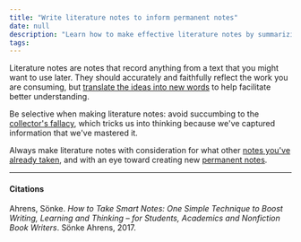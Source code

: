 ```yaml
---
title: "Write literature notes to inform permanent notes"
date: null
description: "Learn how to make effective literature notes by summarizing texts in your own words, avoiding information overload, and linking notes to develop new ideas for better understanding and writing."
tags:
---
```


Literature notes are notes that record anything from a text that you might want to use later. They should accurately and faithfully reflect the work you are consuming, but [ translate the ideas into new words]() to help facilitate better understanding.

Be selective when making literature notes: avoid succumbing to the [ collector's fallacy](), which tricks us into thinking because we've captured information that we've mastered it.

Always make literature notes with consideration for what other [ notes you've already taken](), and with an eye toward creating new [ permanent notes]().

---

#### Citations

Ahrens, Sönke. _How to Take Smart Notes: One Simple Technique to Boost Writing, Learning and Thinking – for Students, Academics and Nonfiction Book Writers_. Sönke Ahrens, 2017.
